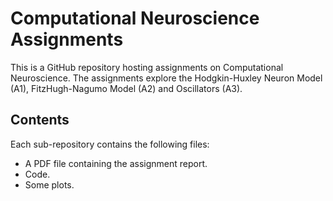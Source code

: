 # Computational Neuroscience Assignments

This is a GitHub repository hosting assignments on Computational Neuroscience. The assignments explore the Hodgkin-Huxley Neuron Model (A1), FitzHugh-Nagumo Model (A2)  and Oscillators (A3).
## Contents

Each sub-repository contains the following files:

- A PDF file containing the assignment report.
- Code.
- Some plots.
